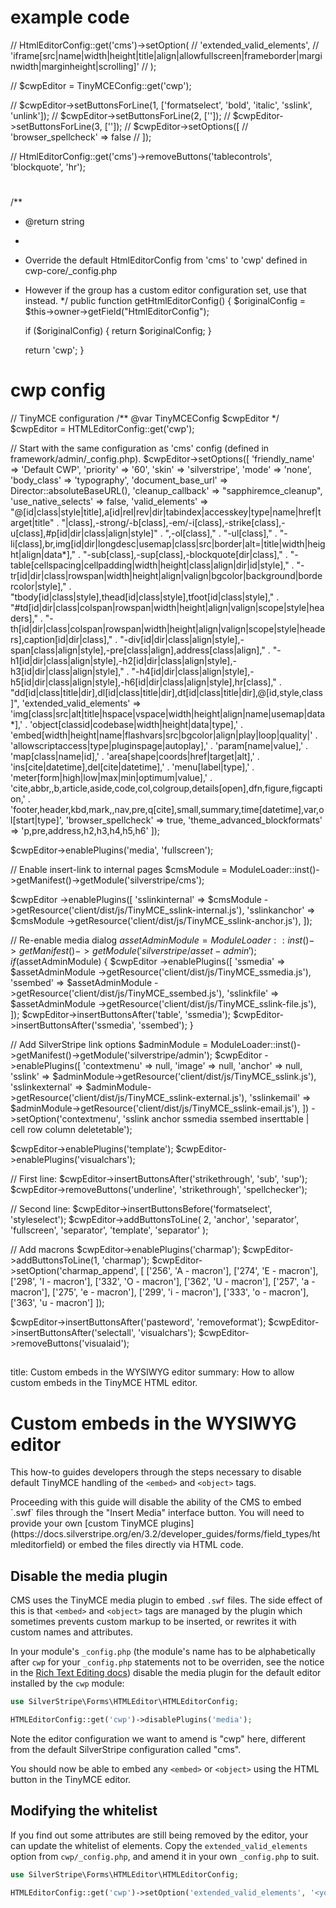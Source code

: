 
# example code

// HtmlEditorConfig::get('cms')->setOption(
//     'extended_valid_elements',
//     'iframe[src|name|width|height|title|align|allowfullscreen|frameborder|marginwidth|marginheight|scrolling]'
// );

// $cwpEditor = TinyMCEConfig::get('cwp');

// $cwpEditor->setButtonsForLine(1, ['formatselect', 'bold', 'italic', 'sslink', 'unlink']);
// $cwpEditor->setButtonsForLine(2, ['']);
// $cwpEditor->setButtonsForLine(3, ['']);
// $cwpEditor->setOptions([
//     'browser_spellcheck' => false
// ]);

// HtmlEditorConfig::get('cms')->removeButtons('tablecontrols', 'blockquote', 'hr');


#
/**
 * @return string
 *
 * Override the default HtmlEditorConfig from 'cms' to 'cwp' defined in cwp-core/_config.php
 * However if the group has a custom editor configuration set, use that instead.
 */
public function getHtmlEditorConfig()
{
    $originalConfig = $this->owner->getField("HtmlEditorConfig");

    if ($originalConfig) {
        return $originalConfig;
    }

    return 'cwp';
}

# cwp config

// TinyMCE configuration
/** @var TinyMCEConfig $cwpEditor */
$cwpEditor = HTMLEditorConfig::get('cwp');

// Start with the same configuration as 'cms' config (defined in framework/admin/_config.php).
$cwpEditor->setOptions([
    'friendly_name' => 'Default CWP',
    'priority' => '60',
    'skin' => 'silverstripe',
    'mode' => 'none',
    'body_class' => 'typography',
    'document_base_url' => Director::absoluteBaseURL(),
    'cleanup_callback' => "sapphiremce_cleanup",
    'use_native_selects' => false,
    'valid_elements' => "@[id|class|style|title],a[id|rel|rev|dir|tabindex|accesskey|type|name|href|target|title"
        . "|class],-strong/-b[class],-em/-i[class],-strike[class],-u[class],#p[id|dir|class|align|style]"
        . ",-ol[class],"
        . "-ul[class],"
        . "-li[class],br,img[id|dir|longdesc|usemap|class|src|border|alt=|title|width|height|align|data*],"
        . "-sub[class],-sup[class],-blockquote[dir|class],"
        . "-table[cellspacing|cellpadding|width|height|class|align|dir|id|style],"
        . "-tr[id|dir|class|rowspan|width|height|align|valign|bgcolor|background|bordercolor|style],"
        . "tbody[id|class|style],thead[id|class|style],tfoot[id|class|style],"
        . "#td[id|dir|class|colspan|rowspan|width|height|align|valign|scope|style|headers],"
        . "-th[id|dir|class|colspan|rowspan|width|height|align|valign|scope|style|headers],caption[id|dir|class],"
        . "-div[id|dir|class|align|style],-span[class|align|style],-pre[class|align],address[class|align],"
        . "-h1[id|dir|class|align|style],-h2[id|dir|class|align|style],-h3[id|dir|class|align|style],"
        . "-h4[id|dir|class|align|style],-h5[id|dir|class|align|style],-h6[id|dir|class|align|style],hr[class],"
        . "dd[id|class|title|dir],dl[id|class|title|dir],dt[id|class|title|dir],@[id,style,class]",
    'extended_valid_elements' =>
        'img[class|src|alt|title|hspace|vspace|width|height|align|name|usemap|data*],'
        . 'object[classid|codebase|width|height|data|type],'
        . 'embed[width|height|name|flashvars|src|bgcolor|align|play|loop|quality|'
        . 'allowscriptaccess|type|pluginspage|autoplay],'
        . 'param[name|value],'
        . 'map[class|name|id],'
        . 'area[shape|coords|href|target|alt],'
        . 'ins[cite|datetime],del[cite|datetime],'
        . 'menu[label|type],'
        . 'meter[form|high|low|max|min|optimum|value],'
        . 'cite,abbr,,b,article,aside,code,col,colgroup,details[open],dfn,figure,figcaption,'
        . 'footer,header,kbd,mark,,nav,pre,q[cite],small,summary,time[datetime],var,ol[start|type]',
    'browser_spellcheck' => true,
    'theme_advanced_blockformats' => 'p,pre,address,h2,h3,h4,h5,h6'
]);

$cwpEditor->enablePlugins('media', 'fullscreen');

// Enable insert-link to internal pages
$cmsModule = ModuleLoader::inst()->getManifest()->getModule('silverstripe/cms');

$cwpEditor
    ->enablePlugins([
        'sslinkinternal' => $cmsModule
            ->getResource('client/dist/js/TinyMCE_sslink-internal.js'),
        'sslinkanchor' => $cmsModule
            ->getResource('client/dist/js/TinyMCE_sslink-anchor.js'),
    ]);

// Re-enable media dialog
$assetAdminModule = ModuleLoader::inst()->getManifest()->getModule('silverstripe/asset-admin');
if ($assetAdminModule) {
    $cwpEditor
        ->enablePlugins([
            'ssmedia' => $assetAdminModule
                ->getResource('client/dist/js/TinyMCE_ssmedia.js'),
            'ssembed' => $assetAdminModule
                ->getResource('client/dist/js/TinyMCE_ssembed.js'),
            'sslinkfile' => $assetAdminModule
                ->getResource('client/dist/js/TinyMCE_sslink-file.js'),
        ]);
    $cwpEditor->insertButtonsAfter('table', 'ssmedia');
    $cwpEditor->insertButtonsAfter('ssmedia', 'ssembed');
}

// Add SilverStripe link options
$adminModule = ModuleLoader::inst()->getManifest()->getModule('silverstripe/admin');
$cwpEditor
    ->enablePlugins([
        'contextmenu' => null,
        'image' => null,
        'anchor' => null,
        'sslink' => $adminModule->getResource('client/dist/js/TinyMCE_sslink.js'),
        'sslinkexternal' => $adminModule->getResource('client/dist/js/TinyMCE_sslink-external.js'),
        'sslinkemail' => $adminModule->getResource('client/dist/js/TinyMCE_sslink-email.js'),
    ])
    ->setOption('contextmenu', 'sslink anchor ssmedia ssembed inserttable | cell row column deletetable');

$cwpEditor->enablePlugins('template');
$cwpEditor->enablePlugins('visualchars');

// First line:
$cwpEditor->insertButtonsAfter('strikethrough', 'sub', 'sup');
$cwpEditor->removeButtons('underline', 'strikethrough', 'spellchecker');

// Second line:
$cwpEditor->insertButtonsBefore('formatselect', 'styleselect');
$cwpEditor->addButtonsToLine(
    2,
    'anchor',
    'separator',
    'fullscreen',
    'separator',
    'template',
    'separator'
);

// Add macrons
$cwpEditor->enablePlugins('charmap');
$cwpEditor->addButtonsToLine(1, 'charmap');
$cwpEditor->setOption('charmap_append', [
    ['256', 'A - macron'],
    ['274', 'E - macron'],
    ['298', 'I - macron'],
    ['332', 'O - macron'],
    ['362', 'U - macron'],
    ['257', 'a - macron'],
    ['275', 'e - macron'],
    ['299', 'i - macron'],
    ['333', 'o - macron'],
    ['363', 'u - macron']
]);

$cwpEditor->insertButtonsAfter('pasteword', 'removeformat');
$cwpEditor->insertButtonsAfter('selectall', 'visualchars');
$cwpEditor->removeButtons('visualaid');


##
title: Custom embeds in the WYSIWYG editor
summary: How to allow custom embeds in the TinyMCE HTML editor.

# Custom embeds in the WYSIWYG editor

This how-to guides developers through the steps necessary to disable default TinyMCE handling
of the `<embed>` and `<object>` tags.

<div class="alert alert-info" markdown='1'>
Proceeding with this guide will disable the ability of the CMS to embed `.swf` files through the "Insert Media"
interface button. You will need to provide your own
[custom TinyMCE plugins](https://docs.silverstripe.org/en/3.2/developer_guides/forms/field_types/htmleditorfield) or
embed the files directly via HTML code.
</div>

## Disable the media plugin

CMS uses the TinyMCE media plugin to embed `.swf` files. The side effect of this is that `<embed>` and `<object>` tags
are managed by the plugin which sometimes prevents custom markup to be inserted, or rewrites it with custom names
and attributes.

In your module's `_config.php` (the module's name has to be alphabetically after `cwp` for your `_config.php` statements
not to be overriden, see the notice in the [Rich Text Editing
docs](https://docs.silverstripe.org/en/4/developer_guides/forms/field_types/htmleditorfield/)) disable the media plugin for the
default editor installed by the `cwp` module:

```php
use SilverStripe\Forms\HTMLEditor\HTMLEditorConfig;

HTMLEditorConfig::get('cwp')->disablePlugins('media');
```

Note the editor configuration we want to amend is "cwp" here, different from the default SilverStripe configuration
called "cms".

You should now be able to embed any `<embed>` or `<object>` using the HTML button in the TinyMCE editor.

## Modifying the whitelist

If you find out some attributes are still being removed by the editor, your can update the whitelist of elements.
Copy the `extended_valid_elements` option from `cwp/_config.php`, and amend it in your own `_config.php` to suit.

```php
use SilverStripe\Forms\HTMLEditor\HTMLEditorConfig;

HTMLEditorConfig::get('cwp')->setOption('extended_valid_elements', '<your modified whitelist goes here>');```
